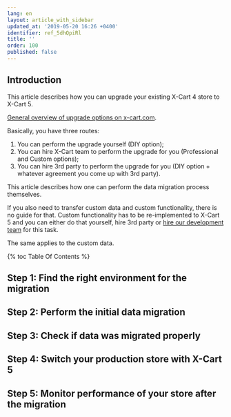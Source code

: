 ```yaml
---
lang: en
layout: article_with_sidebar
updated_at: '2019-05-20 16:26 +0400'
identifier: ref_5dhQpiRl
title: ''
order: 100
published: false
---
```

## Introduction

This article describes how you can upgrade your existing X-Cart 4 store to X-Cart 5.

[General overview of upgrade options on x-cart.com](https://www.x-cart.com/x-cart-migration.html).

Basically, you have three routes:
1. You can perform the upgrade yourself (DIY option);
2. You can hire X-Cart team to perform the upgrade for you (Professional and Custom options);
3. You can hire 3rd party to perform the upgrade for you (DIY option + whatever agreement you come up with 3rd party).

This article describes how one can perform the data migration process themselves.

If you also need to transfer custom data and custom functionality, there is no guide for that. 
Custom functionality has to be re-implemented to X-Cart 5 and you can either do that yourself, hire 3rd party or [hire our development team](https://www.x-cart.com/contact-us.html) for this task.

The same applies to the custom data.

{% toc Table Of Contents %}

## Step 1: Find the right environment for the migration
## Step 2: Perform the initial data migration
## Step 3: Check if data was migrated properly
## Step 4: Switch your production store with X-Cart 5
## Step 5: Monitor performance of your store after the migration